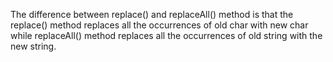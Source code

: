 The difference between replace() and replaceAll() method is that the replace() method replaces all the occurrences of old char with new char while replaceAll() method replaces all the occurrences of old string with the new string.
